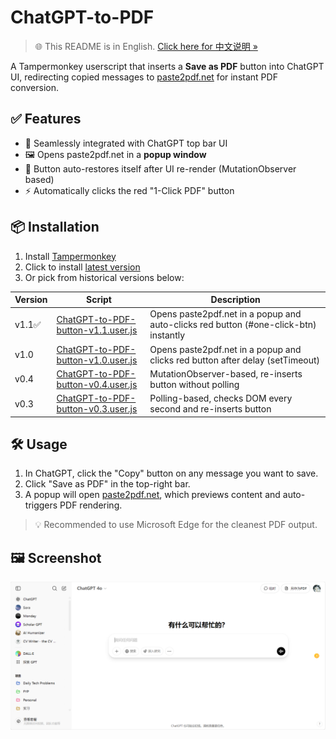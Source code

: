 # ChatGPT-to-PDF

> 🌐 This README is in English. [Click here for 中文说明 »](./README-zh.md)

A Tampermonkey userscript that inserts a **Save as PDF** button into ChatGPT UI, redirecting copied messages to [paste2pdf.net](https://paste2pdf.net) for instant PDF conversion.

## ✅ Features

- 🧠 Seamlessly integrated with ChatGPT top bar UI
- 🖼 Opens paste2pdf.net in a **popup window**
- 🔁 Button auto-restores itself after UI re-render (MutationObserver based)
- ⚡ Automatically clicks the red "1-Click PDF" button

## 📦 Installation

1. Install [Tampermonkey](https://www.tampermonkey.net/)
2. Click to install [latest version](https://raw.githubusercontent.com/SeanX16/ChatGPT-to-PDF/main/ChatGPT-to-PDF-button-latest.user.js)
3. Or pick from historical versions below:

| Version | Script | Description |
|---------|--------|-------------|
| v1.1✅| [ChatGPT-to-PDF-button-v1.1.user.js](https://raw.githubusercontent.com/SeanX16/ChatGPT-to-PDF/main/versions/ChatGPT-to-PDF-button-v1.1.user.js) | Opens paste2pdf.net in a popup and auto-clicks red button (#one-click-btn) instantly |
| v1.0 | [ChatGPT-to-PDF-button-v1.0.user.js](https://raw.githubusercontent.com/SeanX16/ChatGPT-to-PDF/main/versions/ChatGPT-to-PDF-button-v1.0.user.js) | Opens paste2pdf.net in a popup and clicks red button after delay (setTimeout) |
| v0.4 | [ChatGPT-to-PDF-button-v0.4.user.js](https://raw.githubusercontent.com/SeanX16/ChatGPT-to-PDF/main/versions/ChatGPT-to-PDF-button-v0.4.user.js) | MutationObserver-based, re-inserts button without polling |
| v0.3 | [ChatGPT-to-PDF-button-v0.3.user.js](https://raw.githubusercontent.com/SeanX16/ChatGPT-to-PDF/main/versions/ChatGPT-to-PDF-button-v0.3.user.js) | Polling-based, checks DOM every second and re-inserts button |

## 🛠 Usage

1. In ChatGPT, click the "Copy" button on any message you want to save.
2. Click "Save as PDF" in the top-right bar.
3. A popup will open [paste2pdf.net](https://paste2pdf.net), which previews content and auto-triggers PDF rendering.

> 💡 Recommended to use Microsoft Edge for the cleanest PDF output.

## 🖼 Screenshot

![screenshot](./screenshot-v2.png)
